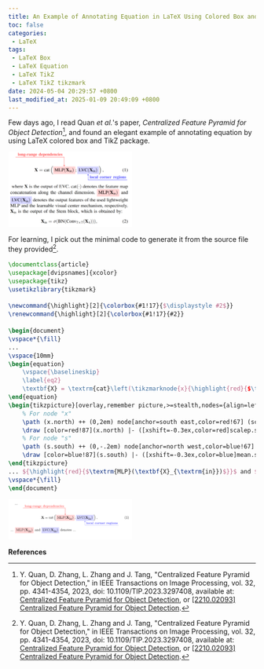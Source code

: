 ```yaml
---
title: An Example of Annotating Equation in LaTeX Using Colored Box and TikZ Package
toc: false
categories:
 - LaTeX
tags:
 - LaTeX Box
 - LaTeX Equation
 - LaTeX TikZ
 - LaTeX TikZ tikzmark
date: 2024-05-04 20:29:57 +0800
last_modified_at: 2025-01-09 20:49:09 +0800
---
```


Few days ago, I read Quan *et al.*'s paper, *Centralized Feature Pyramid for Object Detection*[^1], and found an elegant example of annotating equation by using LaTeX colored box and TikZ package.

<img src="https://raw.githubusercontent.com/HelloWorld-1017/blog-images-1/main/imgs/202501092058999.png" alt="image-20250109205827937" style="width:50%;" />

For learning, I pick out the minimal code to generate it from the source file they provided[^1].

```latex
\documentclass{article}
\usepackage[dvipsnames]{xcolor}
\usepackage{tikz}
\usetikzlibrary{tikzmark}

\newcommand{\highlight}[2]{\colorbox{#1!17}{$\displaystyle #2$}}
\renewcommand{\highlight}[2]{\colorbox{#1!17}{#2}}

\begin{document}
\vspace*{\fill}
...
\vspace{10mm}
\begin{equation}
	\vspace{\baselineskip}
	\label{eq2}
	\textbf{X} = \textrm{cat}\left(\tikzmarknode{x}{\highlight{red}{$\textrm{MLP}(\textbf{X}_{\textrm{in}})$}}; \tikzmarknode{s}{\highlight{blue}{$\textrm{LVC}(\textbf{X}_{\textrm{in}})$}}\right),
\end{equation}
\begin{tikzpicture}[overlay,remember picture,>=stealth,nodes={align=left,inner ysep=1pt},<-]
	% For node "x"
	\path (x.north) ++ (0,2em) node[anchor=south east,color=red!67] (scalep){\textbf{\small long-range dependencies}};
	\draw [color=red!87](x.north) |- ([xshift=-0.3ex,color=red]scalep.south west);
	% For node "s"
	\path (s.south) ++ (0,-.2em) node[anchor=north west,color=blue!67] (mean){\textbf{\small local corner regions}};
	\draw [color=blue!87](s.south) |- ([xshift=-0.3ex,color=blue]mean.south east);
\end{tikzpicture}
... ${\highlight{red}{$\textrm{MLP}(\textbf{X}_{\textrm{in}})$}}$ and ${\highlight{blue}{$\textrm{LVC}(\textbf{X}_{\textrm{in}})$}}$ denotes ...
\vspace*{\fill}
\end{document}
```

<img src="https://raw.githubusercontent.com/HelloWorld-1017/blog-images-1/main/imgs/202501092113067.png" alt="image-20250109211302970" style="width:50%;" />

<br>

**References**

[^1]: Y. Quan, D. Zhang, L. Zhang and J. Tang, "Centralized Feature Pyramid for Object Detection," in IEEE Transactions on Image Processing, vol. 32, pp. 4341-4354, 2023, doi: 10.1109/TIP.2023.3297408, available at: [Centralized Feature Pyramid for Object Detection](https://ieeexplore.ieee.org/abstract/document/10194544), or [[2210.02093] Centralized Feature Pyramid for Object Detection](https://arxiv.org/abs/2210.02093).
